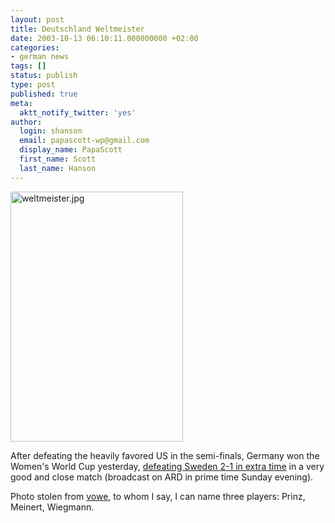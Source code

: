 ```yaml
---
layout: post
title: Deutschland Weltmeister
date: 2003-10-13 06:10:11.000000000 +02:00
categories:
- german news
tags: []
status: publish
type: post
published: true
meta:
  aktt_notify_twitter: 'yes'
author:
  login: shanson
  email: papascott-wp@gmail.com
  display_name: PapaScott
  first_name: Scott
  last_name: Hanson
---
```

<p><a href="http://fifaworldcup.yahoo.com/03/en/t/match/32/index.html"><img alt="weltmeister.jpg" src="http://www.papascott.de/wordpress/wp-content/uploads/2003/10/weltmeister.jpg" width="276" height="400" border="0" /></a></p>
<p>After defeating the heavily favored US in the semi-finals, Germany won the Women's World Cup yesterday, <a href="http://fifaworldcup.yahoo.com/03/en/t/match/32/index.html">defeating Sweden 2-1 in extra time</a> in a very good and close match (broadcast on ARD in prime time Sunday evening). </p>
<p>Photo stolen from <a title="vowe dot net :: Congratulations, Ladies!" href="http://vowe.net/archives/003684.html">vowe</a>, to whom I say, I can name three players: Prinz, Meinert, Wiegmann.</p>
